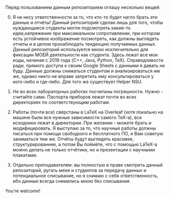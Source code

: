 Перед пользованием данным репозиторием оглашу несколько вещей:

0. Я не несу ответственности за то, что кто-то будет нагло брать эти данные и отчёты!
Данный репозиторий сделан лишь для того, чтобы нуждающиеся студенты могли подсмотреть какие-то идеи,напряжение при максимальном сопротивлении, при котором есть устойчивое изображение 
посмотреть, как должны выглядеть отчеты и в целом пронаблюдать тенденцию получаемых данных.
Данный репозиторий используется мною исключительно для фиксации МОЕЙ деятельности как студента. Здесь лежат все мои коды, начиная с 2019 года (C++, Java, Python, TeX).
Справедливости ради, прямого доступа к своим Google Sheets с данными я давать не буду. Данные должны сниматься студентом и анализироваться им же, однако никто не вправе запретить ему консультироваться у кого-либо и где-либо. Для того же существует Helper NSU.

2. Не во всех лабораторных работах посчитаны погрешности. Нужно - считайте сами. Паспорта приборов лежат почти во всех директориях по соответствующим работам.
   
3. Работы (почти все) свёрстаны в LaTeX на Overleaf (хотя локально на машине были все нужные зависимости самого TeX-а), все исходники лежат в директории. При желании - можете брать и модифицировать.
Я выступаю за то, что научные работы должны писаться при помощи свободного и бесплатного ПО, и Вам советую заниматься тем же. Отчёты будут выглядеть красивее, структурированнее, а потом Вы поймёте,
что с помощью LaTeX-а можно делать не только отчётики, но и презентации с научными плакатами.
4. Отдельно преподавателям: вы полностью в праве смотреть данный репозиторий, ругать меня и студентов за передачу данных и потенциальное списывание, но я снимаю с себя ответственность, ибо данные всегда снимались мною без списывания.

You're welcome!
